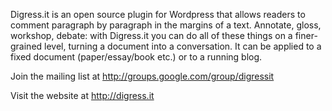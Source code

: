 Digress.it is an open source plugin for Wordpress that allows readers to comment paragraph by paragraph in the margins of a text. Annotate, gloss, workshop, debate: with Digress.it you can do all of these things on a finer-grained level, turning a document into a conversation. It can be applied to a fixed document (paper/essay/book etc.) or to a running blog.

Join the mailing list at http://groups.google.com/group/digressit

Visit the website at http://digress.it